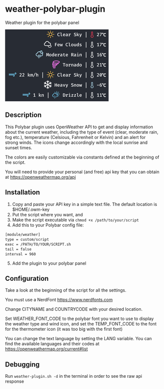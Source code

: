 # weather-polybar-plugin
Weather plugin for the polybar panel

![preview](https://raw.githubusercontent.com/GuidoFe/weather-polybar-plugin/main/preview.png)

## Description
This Polybar plugin uses OpenWeather API to get and display information about the current weather, including the type of event (clear, moderate rain, fog etc.), temperature (Celsious, Fahrenheit or Kelvin) and an alert for strong winds. The icons change accordingly with the local sunrise and sunset times. 

The colors are easily customizable via constants defined at the beginning of the script.

You will need to provide your personal (and free) api key that you can obtain at https://openweathermap.org/api

## Installation

1. Copy and paste your API key in a simple text file. The default location is $HOME/.owm-key
2. Put the script where you want, and 
3. Make the script executable via `chmod +x /path/to/your/script`
4. Add this to your Polybar config file:
```
[module/weather]
type = custom/script
exec = /PATH/TO/YOUR/SCRIPT.sh
tail = false
interval = 960
```
5. Add the plugin to your polybar panel

## Configuration

Take a look at the beginning of the script for all the settings.

You must use a NerdFont https://www.nerdfonts.com

Change CITYNAME and COUNTRYCODE with your desired location.

Set WEATHER_FONT_CODE to the polybar font you want to use to display the weather type and wind icon, and set the TEMP_FONT_CODE to the font for the thermometer icon (it was too big with the first font)

You can change the text language by setting the LANG variable. You can find the available languages and their codes at https://openweathermap.org/current#list

## Debugging
Run `weather-plugin.sh -d` in the terminal in order to see the raw api response

